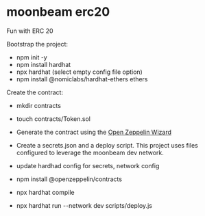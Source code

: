 # moonbeam erc20

Fun with ERC 20

Bootstrap the project: 

* npm init -y
* npm install hardhat
* npx hardhat (select empty config file option)
* npm install @nomiclabs/hardhat-ethers ethers

Create the contract:

* mkdir contracts
* touch contracts/Token.sol
* Generate the contract using the [Open Zeppelin Wizard](https://wizard.openzeppelin.com/)

* Create a secrets.json and a deploy script. This project uses files configured to leverage the moonbeam dev network.
* update hardhad config for secrets, network config
*  npm install @openzeppelin/contracts
* npx hardhat compile
* npx hardhat run --network dev scripts/deploy.js